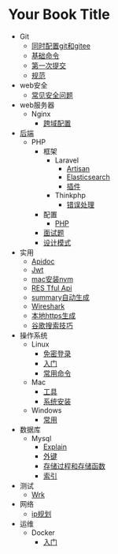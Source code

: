 # Your Book Title

- Git
  * [同时配置git和gitee](git/同时配置git和gitee.md)
  * [基础命令](git/基础命令.md)
  * [第一次提交](git/第一次提交.md)
  * [规范](git/规范.md)
- web安全
  * [常见安全问题](web安全/常见安全问题.md)
- web服务器
  - Nginx
    * [跨域配置](web服务器/nginx/跨域配置.md)
- [后端](后端/README.md)
  - PHP
    - 框架
      - Laravel
        * [Artisan](后端/PHP/框架/Laravel/artisan.md)
        * [Elasticsearch](后端/PHP/框架/Laravel/elasticsearch.md)
        * [插件](后端/PHP/框架/Laravel/插件.md)
      - Thinkphp
        * [错误处理](后端/PHP/框架/Thinkphp/错误处理.md)
    - 配置
      * [PHP](后端/PHP/配置/PHP.md)
    - [面试题](后端/PHP/面试题/面试题.md)
    * [设计模式](后端/PHP/设计模式.md)
- 实用
  * [Apidoc](实用/apidoc.md)
  * [Jwt](实用/jwt.md)
  * [mac安装nvm](实用/mac安装nvm.md)
  * [RES Tful Api](实用/RESTful-api.md)
  * [summary自动生成](实用/summary自动生成.md)
  * [Wireshark](实用/wireshark.md)
  * [本地https生成](实用/本地https生成.md)
  * [谷歌搜索技巧](实用/谷歌搜索技巧.md)
- 操作系统
  - Linux
    * [免密登录](操作系统/linux/免密登录.md)
    * [入门](操作系统/linux/入门.md)
    * [常用命令](操作系统/linux/常用命令.md)
  - Mac
    * [工具](操作系统/mac/工具.md)
    * [系统安装](操作系统/mac/系统安装.md)
  - Windows
    * [常用](操作系统/windows/常用.md)
- 数据库
  - Mysql
    * [Explain](数据库/mysql/Explain.md)
    * [外键](数据库/mysql/外键.md)
    * [存储过程和存储函数](数据库/mysql/存储过程和存储函数.md)
    * [索引](数据库/mysql/索引.md)
- 测试
  * [Wrk](测试/wrk.md)
- 网络
  * [ip规划](网络/ip规划.md)
- 运维
  - Docker
    * [入门](运维/docker/入门.md)
